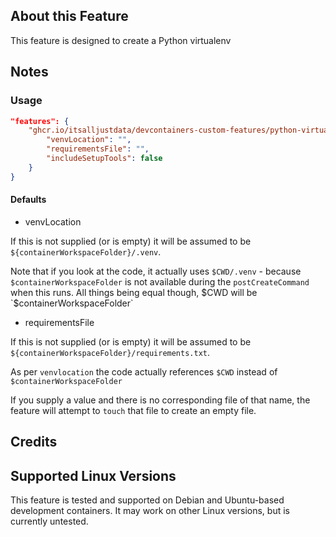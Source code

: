 <!-- markdownlint-disable MD041 -->

## About this Feature

This feature is designed to create a Python virtualenv

## Notes

### Usage

```json
"features": {
    "ghcr.io/itsalljustdata/devcontainers-custom-features/python-virtualenv:1": {
        "venvLocation": "",
        "requirementsFile": "",
        "includeSetupTools": false
    }
}
```

#### Defaults

- venvLocation

If this is not supplied (or is empty) it will be assumed to be `${containerWorkspaceFolder}/.venv`.

Note that if you look at the code, it actually uses `$CWD/.venv` - because `$containerWorkspaceFolder` is not available during the `postCreateCommand` when this runs. All things being equal though, $CWD will be `$containerWorkspaceFolder`

- requirementsFile

If this is not supplied (or is empty) it will be assumed to be `${containerWorkspaceFolder}/requirements.txt`.

As per `venvlocation` the code actually references `$CWD` instead of `$containerWorkspaceFolder`

If you supply a value and there is no corresponding file of that name, the feature will attempt to `touch` that file to create an empty file.

## Credits

## Supported Linux Versions

This feature is tested and supported on Debian and Ubuntu-based development containers. It may work on other Linux versions, but is currently untested.

